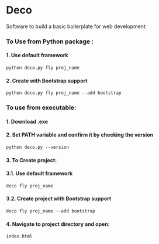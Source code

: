 # Deco
Software to build a basic boilerplate for web development

### To Use from Python package :

#### 1. Use default framework

    python deco.py fly proj_name

#### 2. Create with Bootstrap support

    python deco.py fly proj_name --add bootstrap


### To use from executable:
    
#### 1. Download .exe 
    
#### 2. Set PATH variable and confirm it by checking the version
    python deco.py --version
    
#### 3. To Create project:

#### 3.1. Use default framework

    deco fly proj_name

#### 3.2. Create project with Bootstrap support

    deco fly proj_name --add bootstrap
    
#### 4. Navigate to project directory and open:
    
    index.html
